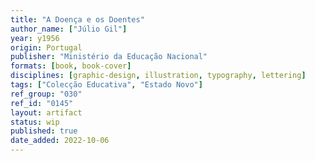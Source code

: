 ```yaml
---
title: "A Doença e os Doentes"
author_name: ["Júlio Gil"]
year: y1956
origin: Portugal
publisher: "Ministério da Educação Nacional"
formats: [book, book-cover]
disciplines: [graphic-design, illustration, typography, lettering]
tags: ["Colecção Educativa", "Estado Novo"]
ref_group: "030"
ref_id: "0145"
layout: artifact
status: wip
published: true
date_added: 2022-10-06
---
```

